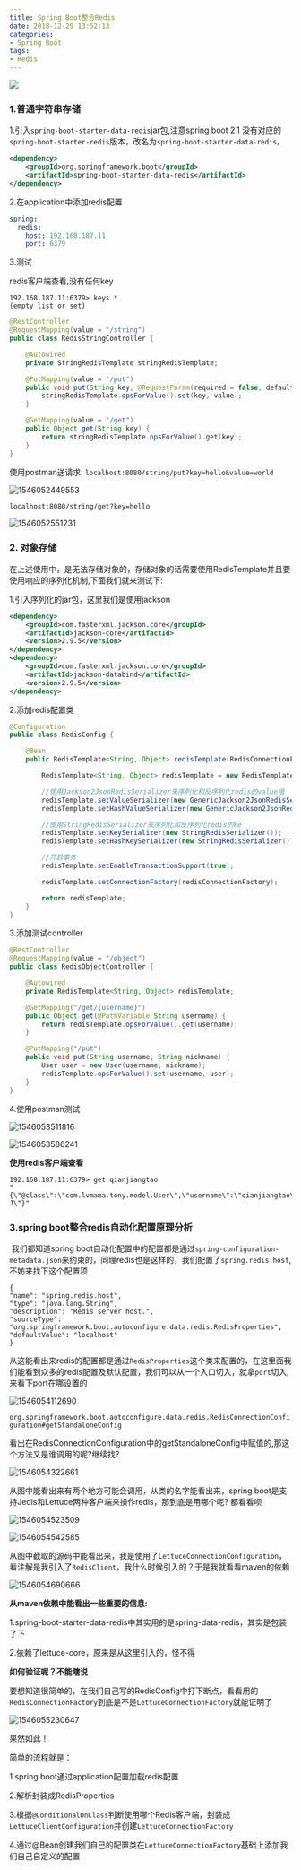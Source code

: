 ```yaml
---
title: Spring Boot整合Redis
date: 2018-12-29 13:52:13
categories:
- Spring Boot
tags:
- Redis
---
```


![](https://gitee.com/qianjiangtao/my-image/raw/master/redis/20160808041943.jpg)

<!--more-->

### 1.普通字符串存储

1.引入`spring-boot-starter-data-redis`jar包,注意spring boot 2.1 没有对应的`spring-boot-starter-redis`版本，改名为`spring-boot-starter-data-redis`。

```xml
<dependency>
    <groupId>org.springframework.boot</groupId>
    <artifactId>spring-boot-starter-data-redis</artifactId>
</dependency>
```

2.在application中添加redis配置

```yml
spring:
  redis:
    host: 192.168.187.11
    port: 6379
```

3.测试

redis客户端查看,没有任何key

```shell
192.168.187.11:6379> keys *
(empty list or set)
```

```java
@RestController
@RequestMapping(value = "/string")
public class RedisStringController {

    @Autowired
    private StringRedisTemplate stringRedisTemplate;

    @PutMapping(value = "/put")
    public void put(String key, @RequestParam(required = false, defaultValue = "default") String value) {
        stringRedisTemplate.opsForValue().set(key, value);
    }

    @GetMapping(value = "/get")
    public Object get(String key) {
        return stringRedisTemplate.opsForValue().get(key);
    }
}
```

使用postman送请求: `localhost:8080/string/put?key=hello&value=world `

![1546052449553](https://raw.githubusercontent.com/qianjiangtao/spring-boot-summary/master/spring-boot-image/web/redis/1546052449553.png)



`localhost:8080/string/get?key=hello `

![1546052551231](https://raw.githubusercontent.com/qianjiangtao/spring-boot-summary/master/spring-boot-image/web/redis/1546052551231.png)

### 2. 对象存储

在上述使用中，是无法存储对象的，存储对象的话需要使用RedisTemplate并且要使用响应的序列化机制,下面我们就来测试下:

1.引入序列化的jar包，这里我们是使用jackson

```xml
<dependency>
    <groupId>com.fasterxml.jackson.core</groupId>
    <artifactId>jackson-core</artifactId>
    <version>2.9.5</version>
</dependency>
<dependency>
    <groupId>com.fasterxml.jackson.core</groupId>
    <artifactId>jackson-databind</artifactId>
    <version>2.9.5</version>
</dependency>
```

2.添加redis配置类

```java
@Configuration
public class RedisConfig {

    @Bean
    public RedisTemplate<String, Object> redisTemplate(RedisConnectionFactory redisConnectionFactory) {

        RedisTemplate<String, Object> redisTemplate = new RedisTemplate<>();

        //使用Jackson2JsonRedisSerializer来序列化和反序列化redis的value值
        redisTemplate.setValueSerializer(new GenericJackson2JsonRedisSerializer());
        redisTemplate.setHashValueSerializer(new GenericJackson2JsonRedisSerializer());

        //使用StringRedisSerializer来序列化和反序列化redis的ke
        redisTemplate.setKeySerializer(new StringRedisSerializer());
        redisTemplate.setHashKeySerializer(new StringRedisSerializer());

        //开启事务
        redisTemplate.setEnableTransactionSupport(true);

        redisTemplate.setConnectionFactory(redisConnectionFactory);

        return redisTemplate;
    }
}
```



3.添加测试controller

```java
@RestController
@RequestMapping(value = "/object")
public class RedisObjectController {

    @Autowired
    private RedisTemplate<String, Object> redisTemplate;

    @GetMapping("/get/{username}")
    public Object get(@PathVariable String username) {
        return redisTemplate.opsForValue().get(username);
    }

    @PutMapping("/put")
    public void put(String username, String nickname) {
        User user = new User(username, nickname);
        redisTemplate.opsForValue().set(username, user);
    }
}
```



4.使用postman测试

![1546053511816](https://raw.githubusercontent.com/qianjiangtao/spring-boot-summary/master/spring-boot-image/web/redis/1546053511816.png)

![1546053586241](https://raw.githubusercontent.com/qianjiangtao/spring-boot-summary/master/spring-boot-image/web/redis/1546053586241.png)

**使用redis客户端查看**

```shell
192.168.187.11:6379> get qianjiangtao
"{\"@class\":\"com.lvmama.tony.model.User\",\"username\":\"qianjiangtao\",\"nickname\":\"Tony-J\"}"
```



### 3.spring boot整合redis自动化配置原理分析

​	我们都知道spring boot自动化配置中的配置都是通过`spring-configuration-metadata.json`来约束的，同理redis也是这样的，我们配置了`spring.redis.host`,不妨来找下这个配置项

```
{
"name": "spring.redis.host",
"type": "java.lang.String",
"description": "Redis server host.",
"sourceType": "org.springframework.boot.autoconfigure.data.redis.RedisProperties",
"defaultValue": "localhost"
}
```

从这能看出来redis的配置都是通过`RedisProperties`这个类来配置的，在这里面我们能看到众多的redis配置及默认配置，我们可以从一个入口切入，就拿`port`切入,来看下port在哪设置的

![1546054112690](https://raw.githubusercontent.com/qianjiangtao/spring-boot-summary/master/spring-boot-image/web/redis/1546054112690.png)



`org.springframework.boot.autoconfigure.data.redis.RedisConnectionConfiguration#getStandaloneConfig`

看出在RedisConnectionConfiguration中的getStandaloneConfig中赋值的,那这个方法又是谁调用的呢?继续找?

![1546054322661](https://raw.githubusercontent.com/qianjiangtao/spring-boot-summary/master/spring-boot-image/web/redis/1546054322661.png)

从图中能看出来有两个地方可能会调用，从类的名字能看出来，spring boot是支持Jedis和Lettuce两种客户端来操作redis，那到底是用哪个呢? 都看看呗

![1546054523509](https://raw.githubusercontent.com/qianjiangtao/spring-boot-summary/master/spring-boot-image/web/redis/1546054523509.png)



![1546054542585](https://raw.githubusercontent.com/qianjiangtao/spring-boot-summary/master/spring-boot-image/web/redis/1546054542585.png)



从图中截取的源码中能看出来，我是使用了`LettuceConnectionConfiguration`，看注解是我引入了`RedisClient`，我什么时候引入的？于是我就看看maven的依赖

![1546054690666](https://raw.githubusercontent.com/qianjiangtao/spring-boot-summary/master/spring-boot-image/web/redis/1546054690666.png)



**从maven依赖中能看出一些重要的信息:**

1.spring-boot-starter-data-redis中其实用的是spring-data-redis，其实是包装了下

2.依赖了lettuce-core，原来是从这里引入的，怪不得



**如何验证呢？不能瞎说**

​	要想知道很简单的，在我们自己写的RedisConfig中打下断点，看看用的`RedisConnectionFactory`到底是不是`LettuceConnectionFactory`就能证明了

![1546055230647](https://raw.githubusercontent.com/qianjiangtao/spring-boot-summary/master/spring-boot-image/web/redis/1546055230647.png)



果然如此！



简单的流程就是：

1.spring boot通过application配置加载redis配置

2.解析封装成RedisProperties

3.根据`@ConditionalOnClass`判断使用哪个Redis客户端，封装成`LettuceClientConfiguration`并创建`LettuceConnectionFactory`

4.通过@Bean创建我们自己的配置类在`LettuceConnectionFactory`基础上添加我们自己自定义的配置